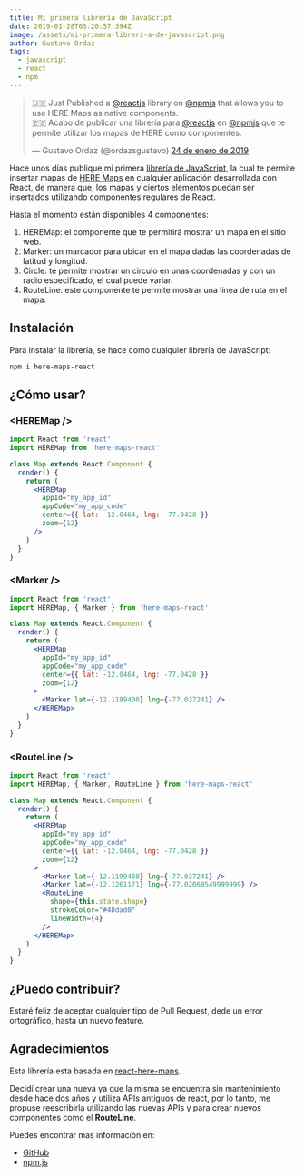```yaml
---
title: Mi primera librería de JavaScript
date: 2019-01-28T03:20:57.394Z
image: /assets/mi-primera-libreri-a-de-javascript.png
author: Gustavo Ordaz
tags:
  - javascript
  - react
  - npm
---
```

<blockquote class="twitter-tweet" data-lang="es"><p lang="es" dir="ltr">🇺🇸 Just Published a <a href="https://twitter.com/reactjs?ref_src=twsrc%5Etfw">@reactjs</a> library on <a href="https://twitter.com/npmjs?ref_src=twsrc%5Etfw">@npmjs</a> that allows you to use HERE Maps as native components.<br>🇪🇸 Acabo de publicar una librería para <a href="https://twitter.com/reactjs?ref_src=twsrc%5Etfw">@reactjs</a> en <a href="https://twitter.com/npmjs?ref_src=twsrc%5Etfw">@npmjs</a> que te permite utilizar los mapas de HERE como componentes.</p>&mdash; Gustavo Ordaz (@ordazsgustavo) <a href="https://twitter.com/ordazsgustavo/status/1088442213439324160?ref_src=twsrc%5Etfw">24 de enero de 2019</a></blockquote>

Hace unos días publique mi primera [librería de JavaScript](https://www.npmjs.com/package/here-maps-react), la cual te permite insertar mapas de [HERE Maps](https://www.here.com/) en cualquier aplicación desarrollada con React, de manera que, los mapas y ciertos elementos puedan ser insertados utilizando componentes regulares de React.

Hasta el momento están disponibles 4 componentes:

 1. HEREMap: el componente que te permitirá mostrar un mapa en el sitio web.
 2. Marker: un marcador para ubicar en el mapa dadas las coordenadas de latitud y longitud.
 3. Circle: te permite mostrar un circulo en unas coordenadas y con un radio especificado, el cual puede variar.
 4. RouteLine: este componente te permite mostrar una linea de ruta en el mapa.

## Instalación

Para instalar la librería, se hace como cualquier librería de JavaScript:

```bash
npm i here-maps-react
```

## ¿Cómo usar?

### \<HEREMap />

```jsx
import React from 'react'
import HEREMap from 'here-maps-react'

class Map extends React.Component {
  render() {
    return (
      <HEREMap
        appId="my_app_id"
        appCode="my_app_code"
        center={{ lat: -12.0464, lng: -77.0428 }}
        zoom={12}
      />
    )
  }
}
```

### \<Marker />

```jsx
import React from 'react'
import HEREMap, { Marker } from 'here-maps-react'

class Map extends React.Component {
  render() {
    return (
      <HEREMap
        appId="my_app_id"
        appCode="my_app_code"
        center={{ lat: -12.0464, lng: -77.0428 }}
        zoom={12}
      >
        <Marker lat={-12.1199408} lng={-77.037241} />
      </HEREMap>
    )
  }
}
```

### \<RouteLine />

```jsx
import React from 'react'
import HEREMap, { Marker, RouteLine } from 'here-maps-react'

class Map extends React.Component {
  render() {
    return (
      <HEREMap
        appId="my_app_id"
        appCode="my_app_code"
        center={{ lat: -12.0464, lng: -77.0428 }}
        zoom={12}
      >
        <Marker lat={-12.1199408} lng={-77.037241} />
        <Marker lat={-12.1261171} lng={-77.02060549999999} />
        <RouteLine
          shape={this.state.shape}
          strokeColor="#48dad0"
          lineWidth={4}
        />
      </HEREMap>
    )
  }
}
```

## ¿Puedo contribuir?

Estaré feliz de aceptar cualquier tipo de Pull Request, dede un error ortográfico, hasta un nuevo feature.

## Agradecimientos

Esta librería esta basada en [react-here-maps](https://github.com/Josh-ES/react-here-maps).

Decidí crear una nueva ya que la misma se encuentra sin mantenimiento desde hace dos años y utiliza APIs antiguos de react, por lo tanto, me propuse reescribirla utilizando las nuevas APIs y para crear nuevos componentes como el **RouteLine**.

Puedes encontrar mas información en:

 - [GitHub](https://github.com/ordazgustavo/here-maps-react)
 - [npm.js](https://www.npmjs.com/package/here-maps-react)
